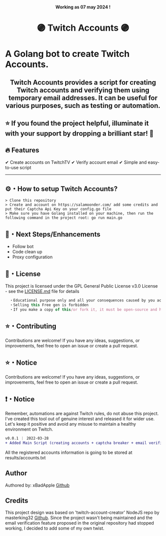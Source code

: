 <h4 align="center">
  Working as 07 may 2024 !
</h4>

<h1 align="center">
  🟣 Twitch Accounts 🟣
</h1>

# A Golang bot to create Twitch Accounts.

<h2 align="center">
  Twitch Accounts provides a script for creating Twitch accounts and verifying them using temporary email addresses. It can be useful for various purposes, such as testing or automation.
</h2>

**⭐ If you found the project helpful, illuminate it with your support by dropping a brilliant star! 🌟**
---

## :fire: Features

✔ Create accounts on TwitchTV
✔ Verify account email
✔ Simple and easy-to-use script

---

## ⚙️・How to setup Twitch Accounts?
```sh-session
> Clone this repository
> Create and account on https://salamoonder.com/ add some credits and put their Captcha Api Key on your config.go file
> Make sure you have Golang installed on your machine, then run the following command in the project root: go run main.go 
```

## 🎉・Next Steps/Enhancements

- Follow bot
- Code clean up
- Proxy configuration

## 📄・License

This project is licensed under the GPL General Public License v3.0 License - see the [LICENSE.md](./LICENSE) file for details
```js
  ・Educational purpose only and all your consequences caused by you actions is your responsibility
  ・Selling this Free gen is forbidden
  ・If you make a copy of this/or fork it, it must be open-source and have credits linking to this repo
```

## ⭐・Contributing
Contributions are welcome! If you have any ideas, suggestions, or improvements, feel free to open an issue or create a pull request.

## ⭐・Notice
Contributions are welcome! If you have any ideas, suggestions, or improvements, feel free to open an issue or create a pull request.


## ❗・Notice
Remember, automations are against Twitch rules, do not abuse this project. I've created this tool out of genuine interest and released it for wider use. Let's keep it positive and avoid any misuse to maintain a healthy environment on Twitch.

```diff
v0.0.1 ⋮ 2022-03-28
+ Added Main Script (creating accounts + captcha breaker + email verification)
```

<p>
  All the registered accounts information is going to be stored at results/accounts.txt
</p>


## Author
Authored by: xBadApple [Github](https://github.com/xBadApple)

## Credits
This project design was based on 'twitch-account-creator' NodeJS repo by masterking32 [Github](https://github.com/masterking32). Since the project wasn't being maintained and the email verification feature proposed in the original repository had stopped working, I decided to add some of my own twist.
